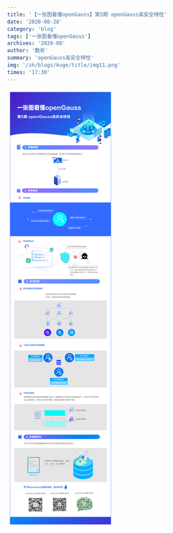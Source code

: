 ```yaml
---
title: '【一张图看懂openGauss】第5期 openGauss高安全特性'
date: '2020-08-28'
category: 'blog'
tags: ['一张图看懂openGauss']
archives: '2020-08'
author: '酷哥'
summary: 'openGauss高安全特性'
img: '/zh/blogs/kuge/title/img11.png'
times: '17:30'
---
```


<img src='./img/Issue_5_openGauss_Advanced_Security_Features.jpg'>
